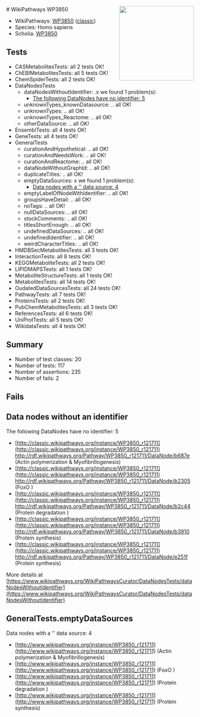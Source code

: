 <img style="float: right; width: 200px" src="https://upload.wikimedia.org/wikipedia/commons/thumb/8/83/Wplogo_with_text_500.png/640px-Wplogo_with_text_500.png" />
# WikiPathways WP3850

* WikiPathways: [WP3850](https://wikipathways.org/pathways/WP3850) ([classic](https://classic.wikipathways.org/instance/WP3850))
* Species: Homo sapiens
* Scholia: [WP3850](https://scholia.toolforge.org/wikipathways/WP3850)
## Tests
* CASMetabolitesTests: all 2 tests OK!
* ChEBIMetabolitesTests: all 5 tests OK!
* ChemSpiderTests: all 2 tests OK!
* DataNodesTests
    * dataNodesWithoutIdentifier: .x we found 1 problem(s):
        * [The following DataNodes have no identifier: 5](#d2d32fa4)
    * unknownTypes_knownDatasource: .. all OK!
    * unknownTypes: .. all OK!
    * unknownTypes_Reactome: .. all OK!
    * otherDataSource: .. all OK!
* EnsemblTests: all 4 tests OK!
* GeneTests: all 4 tests OK!
* GeneralTests
    * curationAndHypothetical: .. all OK!
    * curationAndNeedsWork: .. all OK!
    * curationAndReactome: .. all OK!
    * dataNodeWithoutGraphId: .. all OK!
    * duplicateTitles: .. all OK!
    * emptyDataSources: x we found 1 problem(s):
        * [Data nodes with a '' data source: 4](#3d121fcf)
    * emptyLabelOfNodeWithIdentifier: .. all OK!
    * groupsHaveDetail: .. all OK!
    * noTags: .. all OK!
    * nullDataSources: .. all OK!
    * stockComments: .. all OK!
    * titlesShortEnough: .. all OK!
    * undefinedDataSources: .. all OK!
    * undefinedIdentifier: .. all OK!
    * weirdCharacterTitles: .. all OK!
* HMDBSecMetabolitesTests: all 3 tests OK!
* InteractionTests: all 8 tests OK!
* KEGGMetaboliteTests: all 2 tests OK!
* LIPIDMAPSTests: all 1 tests OK!
* MetaboliteStructureTests: all 1 tests OK!
* MetabolitesTests: all 14 tests OK!
* OudatedDataSourcesTests: all 24 tests OK!
* PathwayTests: all 7 tests OK!
* ProteinsTests: all 2 tests OK!
* PubChemMetabolitesTests: all 3 tests OK!
* ReferencesTests: all 6 tests OK!
* UniProtTests: all 5 tests OK!
* WikidataTests: all 4 tests OK!


## Summary

* Number of test classes: 20
* Number of tests: 117
* Number of assertions: 235
* Number of fails: 2

## Fails

<a name="d2d32fa4" />

## Data nodes without an identifier

The following DataNodes have no identifier: 5

* [http://classic.wikipathways.org/instance/WP3850_r121711](http://classic.wikipathways.org/instance/WP3850_r121711) http://rdf.wikipathways.org/Pathway/WP3850_r121711/DataNode/b687e (Actin polymerization
& Myofibrillogenesis)
* [http://classic.wikipathways.org/instance/WP3850_r121711](http://classic.wikipathways.org/instance/WP3850_r121711) http://rdf.wikipathways.org/Pathway/WP3850_r121711/DataNode/b2305 (FoxO )
* [http://classic.wikipathways.org/instance/WP3850_r121711](http://classic.wikipathways.org/instance/WP3850_r121711) http://rdf.wikipathways.org/Pathway/WP3850_r121711/DataNode/b2c44 (Protein degradation
)
* [http://classic.wikipathways.org/instance/WP3850_r121711](http://classic.wikipathways.org/instance/WP3850_r121711) http://rdf.wikipathways.org/Pathway/WP3850_r121711/DataNode/b3910 (Protein synthesis)
* [http://classic.wikipathways.org/instance/WP3850_r121711](http://classic.wikipathways.org/instance/WP3850_r121711) http://rdf.wikipathways.org/Pathway/WP3850_r121711/DataNode/e251f (Protein synthesis)


More details at [https://www.wikipathways.org/WikiPathwaysCurator/DataNodesTests/dataNodesWithoutIdentifier](https://www.wikipathways.org/WikiPathwaysCurator/DataNodesTests/dataNodesWithoutIdentifier)

<a name="3d121fcf" />

## GeneralTests.emptyDataSources

Data nodes with a '' data source: 4

* [http://www.wikipathways.org/instance/WP3850_r121711](http://www.wikipathways.org/instance/WP3850_r121711) (Actin polymerization
& Myofibrillogenesis)
* [http://www.wikipathways.org/instance/WP3850_r121711](http://www.wikipathways.org/instance/WP3850_r121711) (FoxO )
* [http://www.wikipathways.org/instance/WP3850_r121711](http://www.wikipathways.org/instance/WP3850_r121711) (Protein degradation
)
* [http://www.wikipathways.org/instance/WP3850_r121711](http://www.wikipathways.org/instance/WP3850_r121711) (Protein synthesis)


